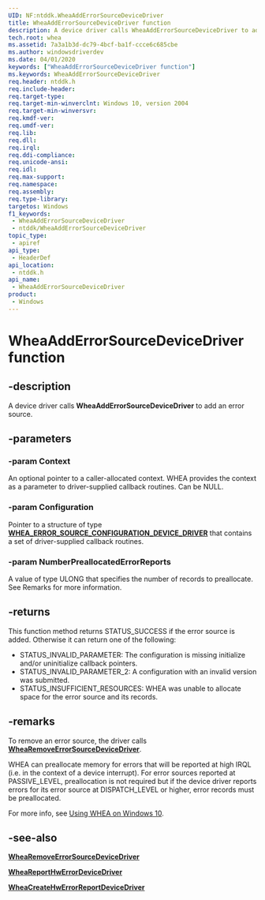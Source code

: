 ```yaml
---
UID: NF:ntddk.WheaAddErrorSourceDeviceDriver
title: WheaAddErrorSourceDeviceDriver function
description: A device driver calls WheaAddErrorSourceDeviceDriver to add an error source.
tech.root: whea
ms.assetid: 7a3a1b3d-dc79-4bcf-ba1f-ccce6c685cbe
ms.author: windowsdriverdev
ms.date: 04/01/2020
keywords: ["WheaAddErrorSourceDeviceDriver function"]
ms.keywords: WheaAddErrorSourceDeviceDriver
req.header: ntddk.h
req.include-header: 
req.target-type: 
req.target-min-winverclnt: Windows 10, version 2004
req.target-min-winversvr: 
req.kmdf-ver: 
req.umdf-ver: 
req.lib: 
req.dll: 
req.irql: 
req.ddi-compliance: 
req.unicode-ansi: 
req.idl: 
req.max-support: 
req.namespace: 
req.assembly: 
req.type-library: 
targetos: Windows
f1_keywords:
 - WheaAddErrorSourceDeviceDriver
 - ntddk/WheaAddErrorSourceDeviceDriver
topic_type:
 - apiref
api_type:
 - HeaderDef
api_location:
 - ntddk.h
api_name:
 - WheaAddErrorSourceDeviceDriver
product:
 - Windows
---
```


# WheaAddErrorSourceDeviceDriver function


## -description

A device driver calls **WheaAddErrorSourceDeviceDriver** to add an error source.

## -parameters

### -param Context

An optional pointer to a caller-allocated context.  WHEA provides the context as a parameter to driver-supplied callback routines. Can be NULL.

### -param Configuration

Pointer to a structure of type [**WHEA_ERROR_SOURCE_CONFIGURATION_DEVICE_DRIVER**](ns-ntddk-whea_error_source_configuration_device_driver.md) that contains a set of driver-supplied callback routines.

### -param NumberPreallocatedErrorReports

A value of type ULONG that specifies the number of records to preallocate. See Remarks for more information.

## -returns

This function method returns STATUS_SUCCESS if the error source is added. Otherwise it can return one of the following:

* STATUS_INVALID_PARAMETER: The configuration is missing initialize and/or uninitialize callback pointers.
* STATUS_INVALID_PARAMETER_2: A configuration with an invalid version was submitted.
* STATUS_INSUFFICIENT_RESOURCES: WHEA was unable to allocate space for the error source and its records.

## -remarks

To remove an error source, the driver calls [**WheaRemoveErrorSourceDeviceDriver**](nf-ntddk-whearemoveerrorsourcedevicedriver.md).

WHEA can preallocate memory for errors that will be reported at high IRQL (i.e. in the context of a device interrupt).  For error sources reported at PASSIVE_LEVEL, preallocation is not required but if the device driver reports errors for its error source at DISPATCH_LEVEL or higher, error records must be preallocated.

For more info, see [Using WHEA on Windows 10](/windows-hardware/drivers/whea/using-whea-on-windows-10).

## -see-also

[**WheaRemoveErrorSourceDeviceDriver**](nf-ntddk-whearemoveerrorsourcedevicedriver.md)

[**WheaReportHwErrorDeviceDriver**](nf-ntddk-wheareporthwerrordevicedriver.md)

[**WheaCreateHwErrorReportDeviceDriver**](nf-ntddk-wheacreatehwerrorreportdevicedriver.md)

